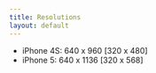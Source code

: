 ```yaml
---
title: Resolutions
layout: default
---
```


 * iPhone 4S: 640 x 960 [320 x 480]
 * iPhone 5: 640 x 1136 [320 x 568]
